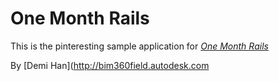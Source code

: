 # One Month Rails

This is the pinteresting sample application for 
[*One Month Rails*](http://onemonthrails.com)

By [Demi Han](http://bim360field.autodesk.com
